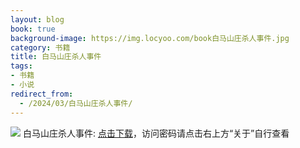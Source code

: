 ```yaml
---
layout: blog
book: true
background-image: https://img.locyoo.com/book白马山庄杀人事件.jpg
category: 书籍
title: 白马山庄杀人事件
tags:
- 书籍
- 小说
redirect_from:
  - /2024/03/白马山庄杀人事件/
---
```

![](https://img.locyoo.com/book白马山庄杀人事件.jpg)
白马山庄杀人事件: <a name = "ref1" href="https://url18.ctfile.com/f/50983618-1063935278-abceaf?p=3619">点击下载</a>，访问密码请点击右上方“关于”自行查看